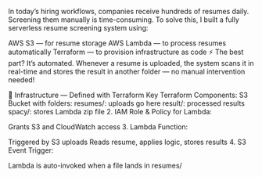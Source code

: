 In today’s hiring workflows, companies receive hundreds of resumes daily. Screening them manually is time-consuming. To solve this, I built a fully serverless resume screening system using:

AWS S3 — for resume storage
AWS Lambda — to process resumes automatically
Terraform — to provision infrastructure as code
⚡ The best part? It’s automated. Whenever a resume is uploaded, the system scans it in real-time and stores the result in another folder — no manual intervention needed!

🧱 Infrastructure — Defined with Terraform
Key Terraform Components:
S3 Bucket with folders:
resumes/: uploads go here
result/: processed results
spacy/: stores Lambda zip file
2. IAM Role & Policy for Lambda:

Grants S3 and CloudWatch access
3. Lambda Function:

Triggered by S3 uploads
Reads resume, applies logic, stores results
4. S3 Event Trigger:

Lambda is auto-invoked when a file lands in resumes/

